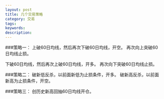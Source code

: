 ```yaml
---
layout: post
title: 几个交易策略
category: 交易
tags: 
keywords: 
description: 
---
```




###策略一：
上破60日均线，然后再次下破60日均线，开空。
再次向上突破60日均线止损。

下破60日均线，然后再次上破60日均线，开多。
再次向下突破60日均线止损。

###策略二：
破新低反杀，以前面新低为止损条件，开多。
破新高反杀，以前面新高为止损条件，开空。

###策略三：
创历史新高回抽60日均线开仓。



